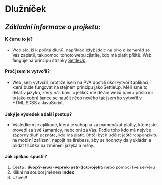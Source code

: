 # Dlužníček

## _Základní informace o projketu:_

#### K čemu to je?

- Web slouží k počítá dluhů, například když jdete na pivo a kamarád za Vás zaplatil, tak pomocí tohoto webu zjistíte, kdo má platit příště. Web funguje na principu stránky [SettleUp](https://settleup.app/).

#### Proč jsem to vytvořil?

- Web jsem vytvořil, protože jsem na PVA dostali úkol vytvořit aplikaci, která bude fungovat na stejném principu jako SettleUp. Měli jsme to dělat v jazyku, který nás baví, a jelikož mě dělání webů baví a přišlo mi to jako dobrá šance se naučit něco nového tak jsem ho vytvořil v HTML,SCSS a JavaScript.

#### Jaký je výsledek a další postup?

- Výsledkem je aplikace, která je schopná zaznamenávat platby, které jste provedl za své kamarády, nebo oni za Vás. Podle toho kdo má nejvíce záporný dluh poznáte, kdo má platit. Chtěl bych udělat ještě responzivitu na mobilní zařízení, napojit na firebase, aby se hodnoty daly ukládat a přidat tlačítka na změnění jazyka a měny.

#### Jak aplikaci spustit?

1. Cesta : **dvop3-mwa-veprek-petr-2c\projekt**/ nebo pomocí live serveru
2. Klikni na soubor jménem **index**
3. Užívej!!
